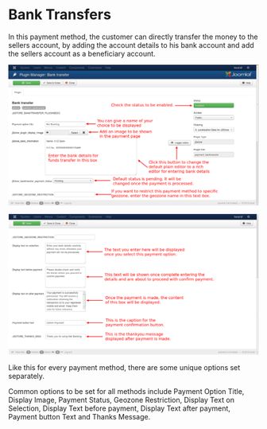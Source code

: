 # Bank Transfers

In this payment method, the customer can directly transfer the money to the sellers account, by adding the account details to his bank account and add the sellers account as a beneficiary account.

![./assets/images/Bank Transfer](pay_bank1.png)

![./assets/images/Bank Transfer](pay_bank2.png)

Like this for every payment method, there are some unique options set separately.

Common options to be set for all methods include Payment Option Title, Display Image, Payment Status, Geozone Restriction, Display Text on Selection, Display Text before payment, Display Text after payment, Payment button Text and Thanks Message.
